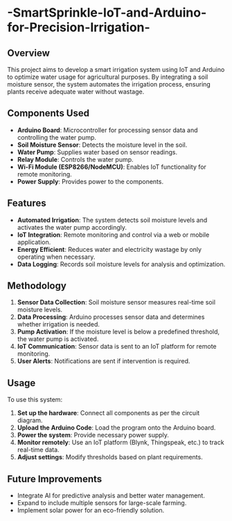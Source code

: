 # -SmartSprinkle-IoT-and-Arduino-for-Precision-Irrigation-


## Overview
This project aims to develop a smart irrigation system using IoT and Arduino to optimize water usage for agricultural purposes. By integrating a soil moisture sensor, the system automates the irrigation process, ensuring plants receive adequate water without wastage.

## Components Used
- **Arduino Board**: Microcontroller for processing sensor data and controlling the water pump.
- **Soil Moisture Sensor**: Detects the moisture level in the soil.
- **Water Pump**: Supplies water based on sensor readings.
- **Relay Module**: Controls the water pump.
- **Wi-Fi Module (ESP8266/NodeMCU)**: Enables IoT functionality for remote monitoring.
- **Power Supply**: Provides power to the components.

## Features
- **Automated Irrigation**: The system detects soil moisture levels and activates the water pump accordingly.
- **IoT Integration**: Remote monitoring and control via a web or mobile application.
- **Energy Efficient**: Reduces water and electricity wastage by only operating when necessary.
- **Data Logging**: Records soil moisture levels for analysis and optimization.

## Methodology
1. **Sensor Data Collection**: Soil moisture sensor measures real-time soil moisture levels.
2. **Data Processing**: Arduino processes sensor data and determines whether irrigation is needed.
3. **Pump Activation**: If the moisture level is below a predefined threshold, the water pump is activated.
4. **IoT Communication**: Sensor data is sent to an IoT platform for remote monitoring.
5. **User Alerts**: Notifications are sent if intervention is required.

## Usage
To use this system:
1. **Set up the hardware**: Connect all components as per the circuit diagram.
2. **Upload the Arduino Code**: Load the program onto the Arduino board.
3. **Power the system**: Provide necessary power supply.
4. **Monitor remotely**: Use an IoT platform (Blynk, Thingspeak, etc.) to track real-time data.
5. **Adjust settings**: Modify thresholds based on plant requirements.

## Future Improvements
- Integrate AI for predictive analysis and better water management.
- Expand to include multiple sensors for large-scale farming.
- Implement solar power for an eco-friendly solution.

